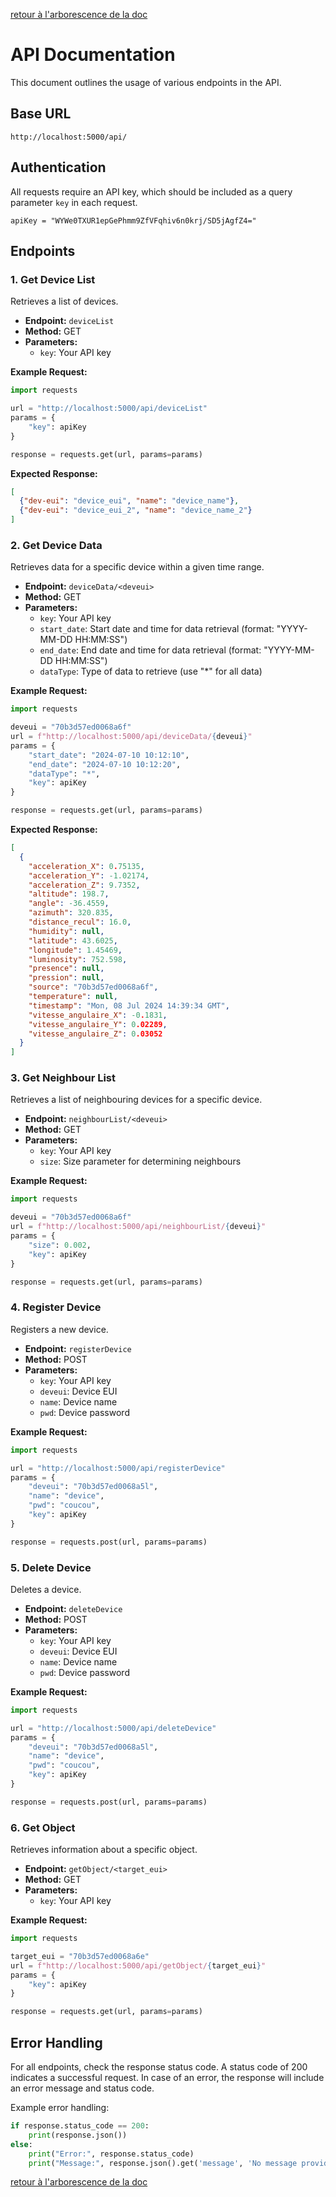 [retour à l'arborescence de la doc](../README.md)
# API Documentation

This document outlines the usage of various endpoints in the API.

## Base URL

```
http://localhost:5000/api/
```

## Authentication

All requests require an API key, which should be included as a query parameter `key` in each request.

```
apiKey = "WYWe0TXUR1epGePhmm9ZfVFqhiv6n0krj/SD5jAgfZ4="
```

## Endpoints

### 1. Get Device List

Retrieves a list of devices.

- **Endpoint:** `deviceList`
- **Method:** GET
- **Parameters:**
  - `key`: Your API key

**Example Request:**
```python
import requests

url = "http://localhost:5000/api/deviceList"
params = {
    "key": apiKey
}

response = requests.get(url, params=params)
```

**Expected Response:**
```json
[
  {"dev-eui": "device_eui", "name": "device_name"},
  {"dev-eui": "device_eui_2", "name": "device_name_2"}
]
```

### 2. Get Device Data

Retrieves data for a specific device within a given time range.

- **Endpoint:** `deviceData/<deveui>`
- **Method:** GET
- **Parameters:**
  - `key`: Your API key
  - `start_date`: Start date and time for data retrieval (format: "YYYY-MM-DD HH:MM:SS")
  - `end_date`: End date and time for data retrieval (format: "YYYY-MM-DD HH:MM:SS")
  - `dataType`: Type of data to retrieve (use "*" for all data)

**Example Request:**
```python
import requests

deveui = "70b3d57ed0068a6f"
url = f"http://localhost:5000/api/deviceData/{deveui}"
params = {
    "start_date": "2024-07-10 10:12:10",
    "end_date": "2024-07-10 10:12:20",
    "dataType": "*",
    "key": apiKey
}

response = requests.get(url, params=params)
```

**Expected Response:**
```json
[
  {
    "acceleration_X": 0.75135,
    "acceleration_Y": -1.02174,
    "acceleration_Z": 9.7352,
    "altitude": 198.7,
    "angle": -36.4559,
    "azimuth": 320.835,
    "distance_recul": 16.0,
    "humidity": null,
    "latitude": 43.6025,
    "longitude": 1.45469,
    "luminosity": 752.598,
    "presence": null,
    "pression": null,
    "source": "70b3d57ed0068a6f",
    "temperature": null,
    "timestamp": "Mon, 08 Jul 2024 14:39:34 GMT",
    "vitesse_angulaire_X": -0.1831,
    "vitesse_angulaire_Y": 0.02289,
    "vitesse_angulaire_Z": 0.03052
  }
]
```

### 3. Get Neighbour List

Retrieves a list of neighbouring devices for a specific device.

- **Endpoint:** `neighbourList/<deveui>`
- **Method:** GET
- **Parameters:**
  - `key`: Your API key
  - `size`: Size parameter for determining neighbours

**Example Request:**
```python
import requests

deveui = "70b3d57ed0068a6f"
url = f"http://localhost:5000/api/neighbourList/{deveui}"
params = {
    "size": 0.002,
    "key": apiKey
}

response = requests.get(url, params=params)
```

### 4. Register Device

Registers a new device.

- **Endpoint:** `registerDevice`
- **Method:** POST
- **Parameters:**
  - `key`: Your API key
  - `deveui`: Device EUI
  - `name`: Device name
  - `pwd`: Device password

**Example Request:**
```python
import requests

url = "http://localhost:5000/api/registerDevice"
params = {
    "deveui": "70b3d57ed0068a5l",
    "name": "device",
    "pwd": "coucou",
    "key": apiKey
}

response = requests.post(url, params=params)
```

### 5. Delete Device

Deletes a device.

- **Endpoint:** `deleteDevice`
- **Method:** POST
- **Parameters:**
  - `key`: Your API key
  - `deveui`: Device EUI
  - `name`: Device name
  - `pwd`: Device password

**Example Request:**
```python
import requests

url = "http://localhost:5000/api/deleteDevice"
params = {
    "deveui": "70b3d57ed0068a5l",
    "name": "device",
    "pwd": "coucou",
    "key": apiKey
}

response = requests.post(url, params=params)
```

### 6. Get Object

Retrieves information about a specific object.

- **Endpoint:** `getObject/<target_eui>`
- **Method:** GET
- **Parameters:**
  - `key`: Your API key

**Example Request:**
```python
import requests

target_eui = "70b3d57ed0068a6e"
url = f"http://localhost:5000/api/getObject/{target_eui}"
params = {
    "key": apiKey
}

response = requests.get(url, params=params)
```

## Error Handling

For all endpoints, check the response status code. A status code of 200 indicates a successful request. In case of an error, the response will include an error message and status code.

Example error handling:
```python
if response.status_code == 200:
    print(response.json())
else:
    print("Error:", response.status_code)
    print("Message:", response.json().get('message', 'No message provided'))
```
[retour à l'arborescence de la doc](../README.md)